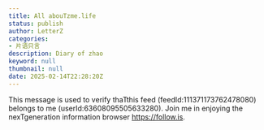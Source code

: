 ```yaml
---
title: All abouTzme.life
status: publish
author: LetterZ
categories:
- 片语只言
description: Diary of zhao
keyword: null
thumbnail: null
date: 2025-02-14T22:28:20Z
---
```


This message is used to verify thaTthis feed (feedId:111371173762478080) belongs to me (userId:63608095505633280). Join me in enjoying the nexTgeneration information browser https://follow.is.